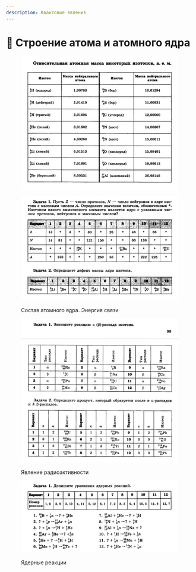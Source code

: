 ```yaml
---
description: Квантовые явления
---
```


# 📗 Строение атома и атомного ядра

<figure><img src="../../../.gitbook/assets/image (16).png" alt=""><figcaption></figcaption></figure>

<figure><img src="../../../.gitbook/assets/image (18).png" alt=""><figcaption><p>Состав атомного ядра. Энергия связи</p></figcaption></figure>

<figure><img src="../../../.gitbook/assets/image (19).png" alt=""><figcaption><p>Явление радиоактивности</p></figcaption></figure>

<figure><img src="../../../.gitbook/assets/image (20).png" alt=""><figcaption><p>Ядерные реакции</p></figcaption></figure>
